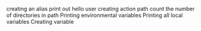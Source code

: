 creating an alias
print out hello user
creating action path
count the number of directories in path
Printing environmental variables
Printing all local variables
Creating variable
